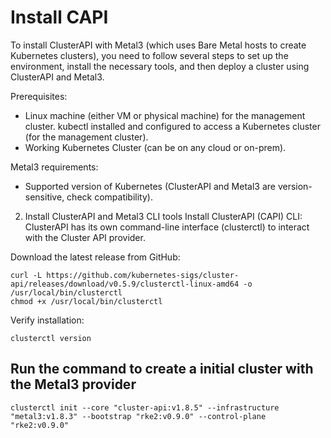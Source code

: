 # Install CAPI


To install ClusterAPI with Metal3 (which uses Bare Metal hosts to create Kubernetes clusters), you need to follow several steps to set up the environment, install the necessary tools, and then deploy a cluster using ClusterAPI and Metal3.

Prerequisites:
- Linux machine (either VM or physical machine) for the management cluster.
kubectl installed and configured to access a Kubernetes cluster (for the management cluster).
- Working Kubernetes Cluster (can be on any cloud or on-prem).

Metal3 requirements:
- Supported version of Kubernetes (ClusterAPI and Metal3 are version-sensitive, check compatibility).

2. Install ClusterAPI and Metal3 CLI tools
Install ClusterAPI (CAPI) CLI: ClusterAPI has its own command-line interface (clusterctl) to interact with the Cluster API provider.

Download the latest release from GitHub:

```
curl -L https://github.com/kubernetes-sigs/cluster-api/releases/download/v0.5.9/clusterctl-linux-amd64 -o /usr/local/bin/clusterctl
chmod +x /usr/local/bin/clusterctl
```

Verify installation:
```
clusterctl version
```

## Run the command to create a initial cluster with the Metal3 provider
```
clusterctl init --core "cluster-api:v1.8.5" --infrastructure "metal3:v1.8.3" --bootstrap "rke2:v0.9.0" --control-plane "rke2:v0.9.0"
```
